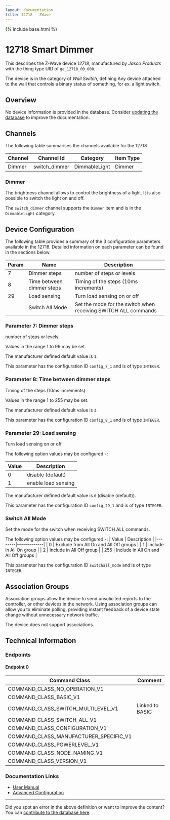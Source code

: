 ```yaml
---
layout: documentation
title: 12718 - ZWave
---
```


{% include base.html %}

# 12718 Smart Dimmer
This describes the Z-Wave device *12718*, manufactured by *Jasco Products* with the thing type UID of ```ge_12718_00_000```.

The device is in the category of *Wall Switch*, defining Any device attached to the wall that controls a binary status of something, for ex. a light switch.

## Overview

No device information is provided in the database. Consider [updating the database](http://www.cd-jackson.com/index.php/zwave/zwave-device-database/zwave-device-list/devicesummary/339) to improve the documentation.

## Channels

The following table summarises the channels available for the 12718

| Channel | Channel Id | Category | Item Type |
|---------|------------|----------|-----------|
| Dimmer | switch_dimmer | DimmableLight | Dimmer | 

### Dimmer

The brightness channel allows to control the brightness of a light.
            It is also possible to switch the light on and off.
        

The ```switch_dimmer``` channel supports the ```Dimmer``` item and is in the ```DimmableLight``` category.



## Device Configuration

The following table provides a summary of the 3 configuration parameters available in the 12718.
Detailed information on each parameter can be found in the sections below.

| Param | Name  | Description |
|-------|-------|-------------|
| 7 | Dimmer steps | number of steps or levels |
| 8 | Time between dimmer steps | Timing of the steps (10ms increments) |
| 29 | Load sensing | Turn load sensing on or off |
|  | Switch All Mode | Set the mode for the switch when receiving SWITCH ALL commands |

### Parameter 7: Dimmer steps

number of steps or levels

Values in the range 1 to 99 may be set.

The manufacturer defined default value is ```1```.

This parameter has the configuration ID ```config_7_1``` and is of type ```INTEGER```.


### Parameter 8: Time between dimmer steps

Timing of the steps (10ms increments)

Values in the range 1 to 255 may be set.

The manufacturer defined default value is ```3```.

This parameter has the configuration ID ```config_8_1``` and is of type ```INTEGER```.


### Parameter 29: Load sensing

Turn load sensing on or off

The following option values may be configured -:

| Value  | Description |
|--------|-------------|
| 0 | disable (default) |
| 1 | enable load sensing |

The manufacturer defined default value is ```0``` (disable (default)).

This parameter has the configuration ID ```config_29_1``` and is of type ```INTEGER```.

### Switch All Mode

Set the mode for the switch when receiving SWITCH ALL commands.

The following option values may be configured -:
| Value  | Description |
|--------|-------------|
| 0 | Exclude from All On and All Off groups |
| 1 | Include in All On group |
| 2 | Include in All Off group |
| 255 | Include in All On and All Off groups |

This parameter has the configuration ID ```switchall_mode``` and is of type ```INTEGER```.


## Association Groups

Association groups allow the device to send unsolicited reports to the controller, or other devices in the network. Using association groups can allow you to eliminate polling, providing instant feedback of a device state change without unnecessary network traffic.

The device does not support associations.
## Technical Information

### Endpoints

#### Endpoint 0

| Command Class | Comment |
|---------------|---------|
| COMMAND_CLASS_NO_OPERATION_V1| |
| COMMAND_CLASS_BASIC_V1| |
| COMMAND_CLASS_SWITCH_MULTILEVEL_V1| Linked to BASIC|
| COMMAND_CLASS_SWITCH_ALL_V1| |
| COMMAND_CLASS_CONFIGURATION_V1| |
| COMMAND_CLASS_MANUFACTURER_SPECIFIC_V1| |
| COMMAND_CLASS_POWERLEVEL_V1| |
| COMMAND_CLASS_NODE_NAMING_V1| |
| COMMAND_CLASS_VERSION_V1| |

### Documentation Links

* [User Manual](https://www.cd-jackson.com/zwave_device_uploads/339/12718-EnFrSp-QStart-V1-081314.pdf)
* [Advanced Configuration](https://www.cd-jackson.com/zwave_device_uploads/339/Advanced-Configuration---Jasco-Products.pdf)

---

Did you spot an error in the above definition or want to improve the content?
You can [contribute to the database here](http://www.cd-jackson.com/index.php/zwave/zwave-device-database/zwave-device-list/devicesummary/339).

